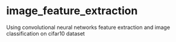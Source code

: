 # image_feature_extraction
Using convolutional neural networks feature extraction and image classification on cifar10 dataset
